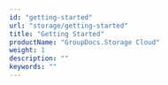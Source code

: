 ```yaml
---
id: "getting-started"
url: "storage/getting-started"
title: "Getting Started"
productName: "GroupDocs.Storage Cloud"
weight: 1
description: ""
keywords: ""
---
```





